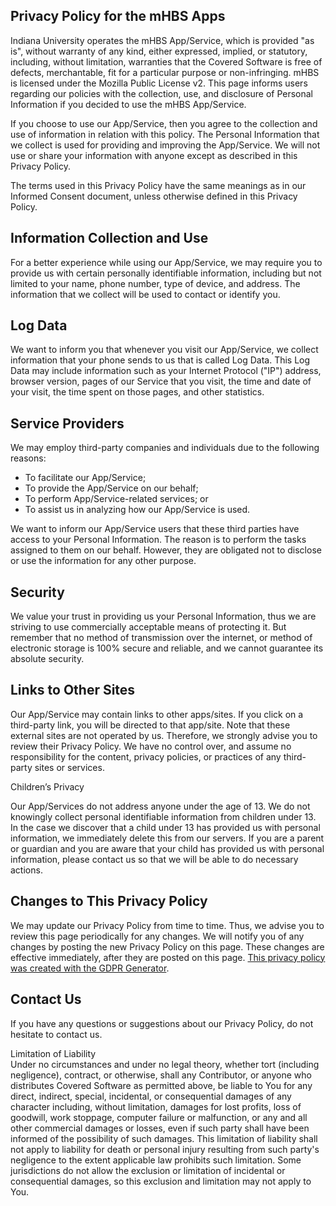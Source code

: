 Privacy Policy for the mHBS Apps
--------------

Indiana University operates the mHBS App/Service, which is provided "as is", without warranty of any kind, either expressed, implied, or statutory, including, without limitation, warranties that the Covered Software is free of defects, merchantable, fit for a particular purpose or non-infringing. mHBS is licensed under the Mozilla Public License v2. This page informs users regarding our policies with the collection, use, and disclosure of Personal Information if you decided to use the mHBS App/Service.

If you choose to use our App/Service, then you agree to the collection and use of information in relation with this policy. The Personal Information that we collect is used for providing and improving the App/Service. We will not use or share your information with anyone except as described in this Privacy Policy.

The terms used in this Privacy Policy have the same meanings as in our Informed Consent document, unless otherwise defined in this Privacy Policy.

Information Collection and Use
------------------------------

For a better experience while using our App/Service, we may require you to provide us with certain personally identifiable information, including but not limited to your name, phone number, type of device, and address. The information that we collect will be used to contact or identify you.

Log Data
--------

We want to inform you that whenever you visit our App/Service, we collect information that your phone sends to us that is called Log Data. This Log Data may include information such as your Internet Protocol ("IP") address, browser version, pages of our Service that you visit, the time and date of your visit, the time spent on those pages, and other statistics.

Service Providers
-----------------

We may employ third-party companies and individuals due to the following reasons:

*   To facilitate our App/Service;
*   To provide the App/Service on our behalf;
*   To perform App/Service-related services; or
*   To assist us in analyzing how our App/Service is used.

We want to inform our App/Service users that these third parties have access to your Personal Information. The reason is to perform the tasks assigned to them on our behalf. However, they are obligated not to disclose or use the information for any other purpose.

Security
--------

We value your trust in providing us your Personal Information, thus we are striving to use commercially acceptable means of protecting it. But remember that no method of transmission over the internet, or method of electronic storage is 100% secure and reliable, and we cannot guarantee its absolute security.

Links to Other Sites
--------------------

Our App/Service may contain links to other apps/sites. If you click on a third-party link, you will be directed to that app/site. Note that these external sites are not operated by us. Therefore, we strongly advise you to review their Privacy Policy. We have no control over, and assume no responsibility for the content, privacy policies, or practices of any third-party sites or services.

Children’s Privacy

Our App/Services do not address anyone under the age of 13. We do not knowingly collect personal identifiable information from children under 13. In the case we discover that a child under 13 has provided us with personal information, we immediately delete this from our servers. If you are a parent or guardian and you are aware that your child has provided us with personal information, please contact us so that we will be able to do necessary actions.

Changes to This Privacy Policy
------------------------------

We may update our Privacy Policy from time to time. Thus, we advise you to review this page periodically for any changes. We will notify you of any changes by posting the new Privacy Policy on this page. These changes are effective immediately, after they are posted on this page. [This privacy policy was created with the GDPR Generator](https://gdprprivacypolicy.net).

Contact Us
----------

If you have any questions or suggestions about our Privacy Policy, do not hesitate to contact us.

Limitation of Liability  
Under no circumstances and under no legal theory, whether tort (including negligence), contract, or otherwise, shall any Contributor, or anyone who distributes Covered Software as permitted above, be liable to You for any direct, indirect, special, incidental, or consequential damages of any character including, without limitation, damages for lost profits, loss of goodwill, work stoppage, computer failure or malfunction, or any and all other commercial damages or losses, even if such party shall have been informed of the possibility of such damages. This limitation of liability shall not apply to liability for death or personal injury resulting from such party's negligence to the extent applicable law prohibits such limitation. Some jurisdictions do not allow the exclusion or limitation of incidental or consequential damages, so this exclusion and limitation may not apply to You.
